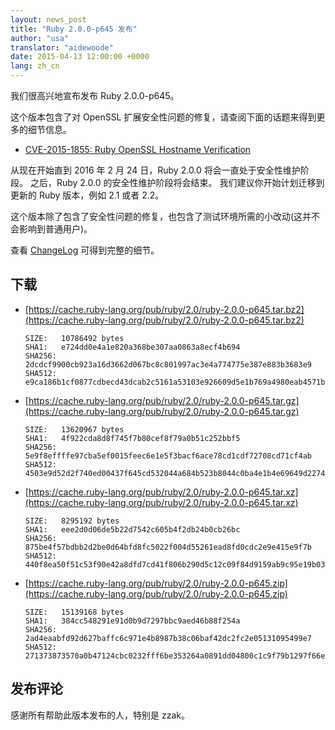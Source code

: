 ```yaml
---
layout: news_post
title: "Ruby 2.0.0-p645 发布"
author: "usa"
translator: "aidewoode"
date: 2015-04-13 12:00:00 +0000
lang: zh_cn
---
```


我们很高兴地宣布发布 Ruby 2.0.0-p645。

这个版本包含了对 OpenSSL 扩展安全性问题的修复，请查阅下面的话题来得到更多的细节信息。

* [CVE-2015-1855: Ruby OpenSSL Hostname Verification](https://www.ruby-lang.org/en/news/2015/04/13/ruby-openssl-hostname-matching-vulnerability/)

从现在开始直到 2016 年 2 月 24 日，Ruby 2.0.0 将会一直处于安全性维护阶段。
之后，Ruby 2.0.0 的安全性维护阶段将会结束。
我们建议你开始计划迁移到更新的 Ruby 版本，例如 2.1 或者 2.2。

这个版本除了包含了安全性问题的修复，也包含了测试环境所需的小改动(这并不会影响到普通用户)。

查看 [ChangeLog](https://svn.ruby-lang.org/repos/ruby/tags/v2_0_0_645/ChangeLog) 可得到完整的细节。

## 下载

* [https://cache.ruby-lang.org/pub/ruby/2.0/ruby-2.0.0-p645.tar.bz2](https://cache.ruby-lang.org/pub/ruby/2.0/ruby-2.0.0-p645.tar.bz2)

      SIZE:   10786492 bytes
      SHA1:   e724dd0e4a1e820a368be307aa0863a8ecf4b694
      SHA256: 2dcdcf9900cb923a16d3662d067bc8c801997ac3e4a774775e387e883b3683e9
      SHA512: e9ca186b1cf0877cdbecd43dcab2c5161a53103e926609d5e1b769a4980eab4571bfd0951788b4fc92dfd9d10175b0f5f36ea2c7289e575a9db9b62c02f93185

* [https://cache.ruby-lang.org/pub/ruby/2.0/ruby-2.0.0-p645.tar.gz](https://cache.ruby-lang.org/pub/ruby/2.0/ruby-2.0.0-p645.tar.gz)

      SIZE:   13620967 bytes
      SHA1:   4f922cda8d8f745f7b80cef8f79a0b51c252bbf5
      SHA256: 5e9f8effffe97cba5ef0015feec6e1e5f3bacf6ace78cd1cdf72708cd71cf4ab
      SHA512: 4503e9d52d2f740ed00437f645cd532044a684b523b8044c0ba4e1b4e69649d2274d5b94fc8273acbbc19d3bb3f15375b93de5140d39f973f2fbb746500633b8

* [https://cache.ruby-lang.org/pub/ruby/2.0/ruby-2.0.0-p645.tar.xz](https://cache.ruby-lang.org/pub/ruby/2.0/ruby-2.0.0-p645.tar.xz)

      SIZE:   8295192 bytes
      SHA1:   eee2d0d06de5b22d7542c605b4f2db24b0cb26bc
      SHA256: 875be4f57bdbb2d2be0d64bfd8fc5022f004d55261ead8fd0cdc2e9e415e9f7b
      SHA512: 440f8ea50f51c53f90e42a8dfd7cd41f806b290d5c12c09f84d9159ab9c95e19b036cd8a5dc788844da501b9fcd1fa8ad8352ef7417998debc1b43a61a4ea4dc

* [https://cache.ruby-lang.org/pub/ruby/2.0/ruby-2.0.0-p645.zip](https://cache.ruby-lang.org/pub/ruby/2.0/ruby-2.0.0-p645.zip)

      SIZE:   15139168 bytes
      SHA1:   384cc548291e91d0b9d7297bbc9aed46b88f254a
      SHA256: 2ad4eaabfd92d627baffc6c971e4b8987b38c06baf42dc2fc2e05131095499e7
      SHA512: 271373873570a0b47124cbc0232fff6be353264a0891dd04800c1c9f79b1297f66e0d4e817f474432b20cbf055c8f421548a11a6ec19b68dad16cc78f1ba9876

## 发布评论

感谢所有帮助此版本发布的人，特别是 zzak。

